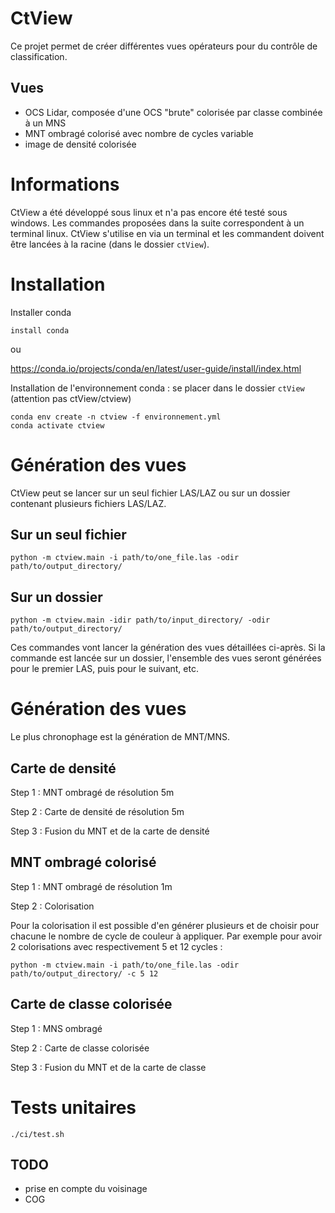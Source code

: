 # CtView

Ce projet permet de créer différentes vues opérateurs pour du contrôle de classification. 

## Vues
- OCS Lidar, composée d'une OCS "brute" colorisée par classe combinée à un MNS
- MNT ombragé colorisé avec nombre de cycles variable
- image de densité colorisée


# Informations

CtView a été développé sous linux et n'a pas encore été testé sous windows. Les commandes proposées dans la suite correspondent à un terminal linux.
CtView s'utilise en via un terminal et les commandent doivent être lancées à la racine (dans le dossier `ctView`).

# Installation

Installer conda

```
install conda
```

ou

<https://conda.io/projects/conda/en/latest/user-guide/install/index.html>

Installation de l'environnement conda : se placer dans le dossier `ctView` (attention pas ctView/ctview)
```
conda env create -n ctview -f environnement.yml
conda activate ctview
```
# Génération des vues

CtView peut se lancer sur un seul fichier LAS/LAZ ou sur un dossier contenant plusieurs fichiers LAS/LAZ.

## Sur un seul fichier

```
python -m ctview.main -i path/to/one_file.las -odir path/to/output_directory/
```

## Sur un dossier

```
python -m ctview.main -idir path/to/input_directory/ -odir path/to/output_directory/
```

Ces commandes vont lancer la génération des vues détaillées ci-après. Si la commande est lancée sur un dossier, l'ensemble des vues seront générées pour le premier LAS, puis pour le suivant, etc.

# Génération des vues

Le plus chronophage est la génération de MNT/MNS.

## Carte de densité

Step 1 : MNT ombragé de résolution 5m

Step 2 : Carte de densité de résolution 5m

Step 3 : Fusion du MNT et de la carte de densité

## MNT ombragé colorisé

Step 1 : MNT ombragé de résolution 1m

Step 2 : Colorisation

Pour la colorisation il est possible d'en générer plusieurs et de choisir pour chacune le nombre de cycle de couleur à appliquer. Par exemple pour avoir 2 colorisations avec respectivement 5 et 12 cycles :

```
python -m ctview.main -i path/to/one_file.las -odir path/to/output_directory/ -c 5 12
```

## Carte de classe colorisée

Step 1 : MNS ombragé

Step 2 : Carte de classe colorisée

Step 3 : Fusion du MNT et de la carte de classe


# Tests unitaires

```
./ci/test.sh
```

## TODO
- prise en compte du voisinage
- COG